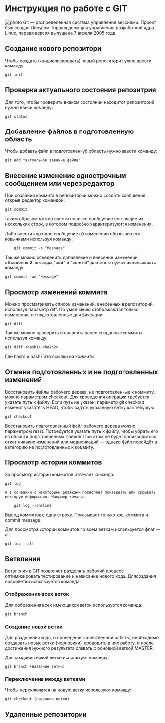 # Инструкция по работе с GIT

![photo](jdun.jpg)
Git — распределённая система управления версиями. Проект был создан Линусом Торвальдсом для управления разработкой ядра Linux, первая версия выпущена 7 апреля 2005 года.

## Создание нового репозитори

Чтобы создать (инициализировать) новый репозитори нужно ввести команду:

    git init

## Проверка актуального состояния репозитрия

Для того, чтобы проверить вкаком состоянии находится репозиторий нужно ввеси команду:

    git status

## Добавление файлов в подготовленную область

Чтобы добавть файл в подготовленнуб область нужно ввести команду:

    git add "актуальное завание файла"

## Внесение изменение однострочным сообщением или через редактор

При создании коммита в репозитории можно создать сообщение открыв редактор командой:

    git commit

таким образом можно ввести полносе сообщение состоящие из нескольких строк, в котором подробно характеризуются изменения.

Либо внести короткое сообщение об изменении обозначив его ковычками используя команду:

        git commit -m "Message" 

Так же можно объеденить добавление и внесение изменений объеденив 2 команды "add" и "commit" для этого нужно использовать команду:

    git commit -am "Message"

## Просмотр изменений коммита

Можно просматривать список изменений, внесённых в репозиторий, используя параметр diff. По умолчанию отображаются только изменения, не подготовленные для фиксации.

    git diff

Так же можно проверить и сравнить ранее созданные коммиты используя команду:

    git diff <hash1> <hash2>

Где hash1 и hash2 это ссылки на коммиты.

## Отмена подготовленных и не подготовленных изменений

Восстановить файлы рабочего дерева, не подготовленные к коммиту, можно параметром checkout. Для проведения операции требуется указать путь к файлу. Если путь не указан, параметр git checkout изменит указатель HEAD, чтобы задать указанную ветку как текущую

    git checkout 

 Восстановить подготовленный файл рабочего дерева можно параметром reset. Потребуется указать путь к файлу, чтобы убрать его из области подготовленных файлов. При этом не будет производиться откат никаких изменений или модификаций — однако файл перейдёт в категорию не подготовленных к коммиту.

## Просмотр истории коммитов

За просмотр истории коммитов отвечает команда:

    git log

    А в сочеании с некоторыми флажками позволяет показывать или скрывать некторую информацию. Напрмер команда 

        git log --oneline

   Вывод коммитов в одну строку. Показывает только хэш коммита и commit message.

   Для просмотра истории коммитов по всем веткам используется флаг --all

    git log --all

 ## Ветвления

Ветвления в GIT позволяет разделять рабочий процесс, оптимизировать тестирование и написание нового кода. Длясоздания новойветки используется команда:


### Отображение всех веток

Для оображения всех имеющихся веток используется команда:

    git branch


### Создание новой ветки

Для разделения кода, и проведения качественной работы, необходимо создавать новые ветки (черновики), проводить в них работу, и после достижения нужного результата сливать с основной веткой MASTER. 

Для создания новой ветки используют команду:

    git branch (название ветки)

### Переключение между ветками

Чтобы переключится на новую ветку используют команду:

    git checkout (название ветки)

## Удаленные репозитории

